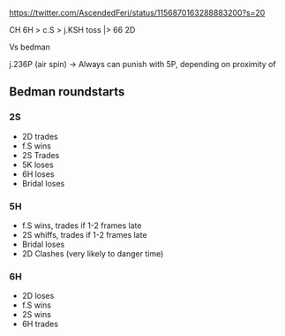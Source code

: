 


https://twitter.com/AscendedFeri/status/1156870163288883200?s=20


CH 6H >  c.S > j.KSH toss |> 66 2D 







Vs bedman


j.236P (air spin) -> Always can punish with 5P, depending on proximity of


## Bedman roundstarts

### 2S

- 2D trades
- f.S wins
- 2S Trades
- 5K loses
- 6H loses
- Bridal loses

### 5H

- f.S wins, trades if 1-2 frames late
- 2S whiffs, trades if 1-2 frames late
- Bridal loses
- 2D Clashes (very likely to danger time)


### 6H

- 2D loses
- f.S wins
- 2S wins
- 6H trades


